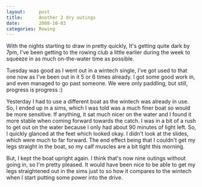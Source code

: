 ```yaml
---
layout:     post
title:      Another 2 dry outings
date:       2008-10-03
categories: Rowing
---
```

With the nights starting to draw in pretty quickly, It's getting quite dark by 7pm, I've been getting to the rowing club a little earlier during the week to squeeze in as much on-the-water time as possible.

Tuesday was good as I went out in a wintech single, I've got used to that one now as I've been out in it 5 or 6 times already. I got some good work in, and even managed to go past someone. We were only paddling, but still, progress is progress :)

Yesterday I had to use a different boat as the wintech was already in use. So, I ended up in a sims, which I was told was a much finer boat so would be more sensitive. If anything, it sat much nicer on the water and I found it more stable when coming forward towards the catch. I was in a bit of a rush to get out on the water because I only had about 90 minutes of light left. So, I quickly glanced at the feet which looked okay. I didn't look at the slides, which were much to far forward. The end effect being that I couldn't get my legs straight in the boat, so my calf muscles are a bit tight this morning.

But, I kept the boat upright again. I think that's now nine outings without going in, so I'm pretty pleased. It would have been nice to be able to get my legs straightened out in the sims just to so how it compares to the wintech when I start putting some power into the drive.